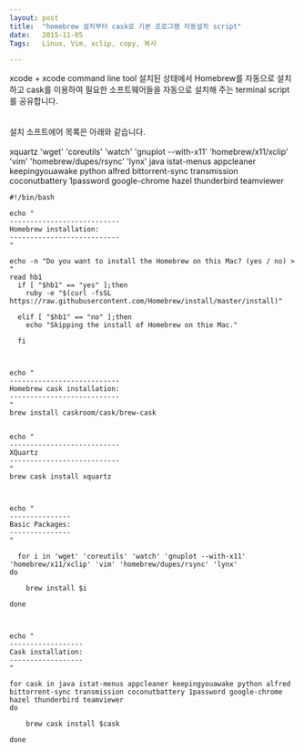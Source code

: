 ```yaml
---
layout: post
title:  "homebrew 설치부터 cask로 기본 프로그램 자동설치 script"
date:   2015-11-05
Tags:   Linux, Vim, xclip, copy, 복사

---
```



xcode + xcode command line tool 설치된 상태에서 Homebrew를 자동으로 설치하고 cask를 이용하여 필요한 소프트웨어들을 자동으로 설치해 주는 terminal script를 공유합니다.  
<br><br>
설치 소프트에어 목록은 아래와 같습니다.  
<br>
xquartz 'wget' 'coreutils' 'watch' 'gnuplot --with-x11' 'homebrew/x11/xclip' 'vim' 'homebrew/dupes/rsync' 'lynx' java istat-menus appcleaner keepingyouawake python alfred bittorrent-sync transmission coconutbattery 1password google-chrome hazel thunderbird teamviewer



~~~shell
#!/bin/bash

echo "
---------------------------
Homebrew installation:
---------------------------
"

echo -n "Do you want to install the Homebrew on this Mac? (yes / no) > "
read hb1
  if [ "$hb1" == "yes" ];then
    ruby -e "$(curl -fsSL https://raw.githubusercontent.com/Homebrew/install/master/install)"

  elif [ "$hb1" == "no" ];then
    echo "Skipping the install of Homebrew on thie Mac."

  fi



echo "
---------------------------
Homebrew cask installation:
---------------------------
"
brew install caskroom/cask/brew-cask


echo "
---------------------------
XQuartz
---------------------------
"
brew cask install xquartz



echo "
---------------
Basic Packages:
---------------
"

  for i in 'wget' 'coreutils' 'watch' 'gnuplot --with-x11' 'homebrew/x11/xclip' 'vim' 'homebrew/dupes/rsync' 'lynx'  
do

    brew install $i

done



echo "
------------------
Cask installation:
------------------
"

for cask in java istat-menus appcleaner keepingyouawake python alfred bittorrent-sync transmission coconutbattery 1password google-chrome hazel thunderbird teamviewer
do

    brew cask install $cask

done

~~~


